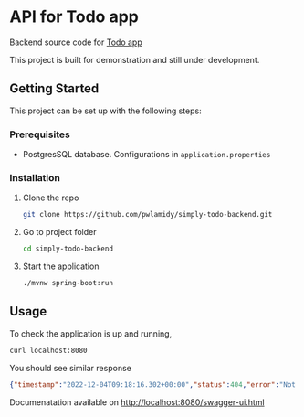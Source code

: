 # API for Todo app
<div>
  <p>
    Backend source code for <a href="https://github.com/pwlamidy/simply-todo">Todo app</a>
  </p>

  <p>This project is built for demonstration and still under development.</p>
</div>

<!-- GETTING STARTED -->
## Getting Started

This project can be set up with the following steps:

### Prerequisites

* PostgresSQL database. Configurations in `application.properties`

### Installation

1. Clone the repo
   ```sh
   git clone https://github.com/pwlamidy/simply-todo-backend.git
   ```
2. Go to project folder
   ```sh
   cd simply-todo-backend
   ```
3. Start the application
   ```sh
   ./mvnw spring-boot:run
   ```


<!-- Usage -->
## Usage
To check the application is up and running,
```sh
curl localhost:8080
```
You should see similar response
```json
{"timestamp":"2022-12-04T09:18:16.302+00:00","status":404,"error":"Not Found","message":"No message available","path":"/"}
```
Documenatation available on [http://localhost:8080/swagger-ui.html](http://localhost:8080/swagger-ui.html)